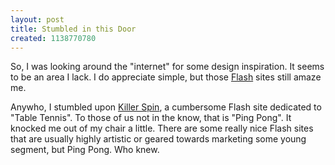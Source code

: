 ```yaml
---
layout: post
title: Stumbled in this Door
created: 1138770780
---
```


So, I was looking around the "internet" for some design inspiration. It seems to be an area I lack. I do appreciate simple, but those [Flash](http://www.macromedia.com/go/getflashplayer "Macromedia Flash") sites still amaze me.

Anywho, I stumbled upon [Killer Spin](http://www.killerspin.com/ "Killer Spin"), a cumbersome Flash site dedicated to "Table Tennis". To those of us not in the know, that is "Ping Pong". It knocked me out of my chair a little. There are some really nice Flash sites that are usually highly artistic or geared towards marketing some young segment, but Ping Pong. Who knew.

